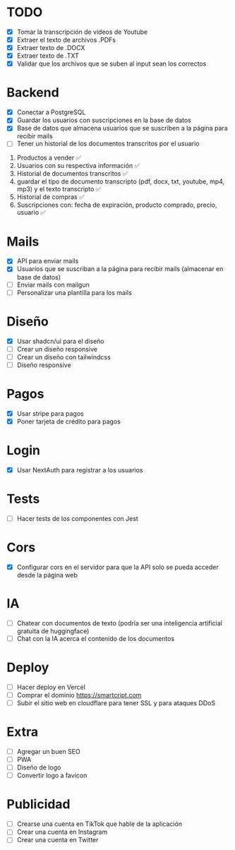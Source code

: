 <!-- Eleva tus notas con SmartCript -->

# TODO

- [x] Tomar la transcripción de vídeos de Youtube
- [x] Extraer el texto de archivos .PDFs
- [x] Extraer texto de .DOCX
- [x] Extraer texto de .TXT
- [x] Validar que los archivos que se suben al input sean los correctos

<!-- 
  TOOD: En un futuro
- [ ] Extraer texto de vídeos .MP4
- [ ] Extraer texto de audios .MP3
 -->

# Backend

- [x] Conectar a PostgreSQL
- [x] Guardar los usuarios con suscripciones en la base de datos
- [x] Base de datos que almacena usuarios que se suscriben a la página para recibir mails
- [ ] Tener un historial de los documentos transcritos por el usuario

1. Productos a vender ✅
2. Usuarios con su respectiva información ✅
3. Historial de documentos transcritos ✅
4. guardar el tipo de documento transcripto (pdf, docx, txt, youtube, mp4, mp3) y el texto transcripto ✅
5. Historial de compras ✅
6. Suscripciones con: fecha de expiración, producto comprado, precio, usuario ✅

# Mails

- [x] API para enviar mails
- [x] Usuarios que se suscriban a la página para recibir mails (almacenar en base de datos)
- [ ] Enviar mails con mailgun
- [ ] Personalizar una plantilla para los mails

# Diseño

- [x] Usar shadcn/ui para el diseño
- [ ] Crear un diseño responsive
- [ ] Crear un diseño con tailwindcss
- [ ] Diseño responsive

# Pagos

- [x] Usar stripe para pagos
- [x] Poner tarjeta de crédito para pagos

# Login

- [x] Usar NextAuth para registrar a los usuarios

# Tests

- [ ] Hacer tests de los componentes con Jest

# Cors

- [x] Configurar cors en el servidor para que la API solo se pueda acceder desde la página web

# IA

<!-- Tomar en cuenta que el input de chatgpt solo acepta como máximo 30,000 carácteres -->

- [ ] Chatear con documentos de texto (podría ser una inteligencia artificial gratuita de huggingface)
- [ ] Chat con la IA acerca el contenido de los documentos

# Deploy

- [ ] Hacer deploy en Vercel
- [ ] Comprar el dominio https://smartcript.com
- [ ] Subir el sitio web en cloudflare para tener SSL y para ataques DDoS

# Extra

- [ ] Agregar un buen SEO
- [ ] PWA
- [ ] Diseño de logo
- [ ] Convertir logo a favicon

# Publicidad

- [ ] Crearse una cuenta en TikTok que hable de la aplicación
- [ ] Crear una cuenta en Instagram
- [ ] Crear una cuenta en Twitter
